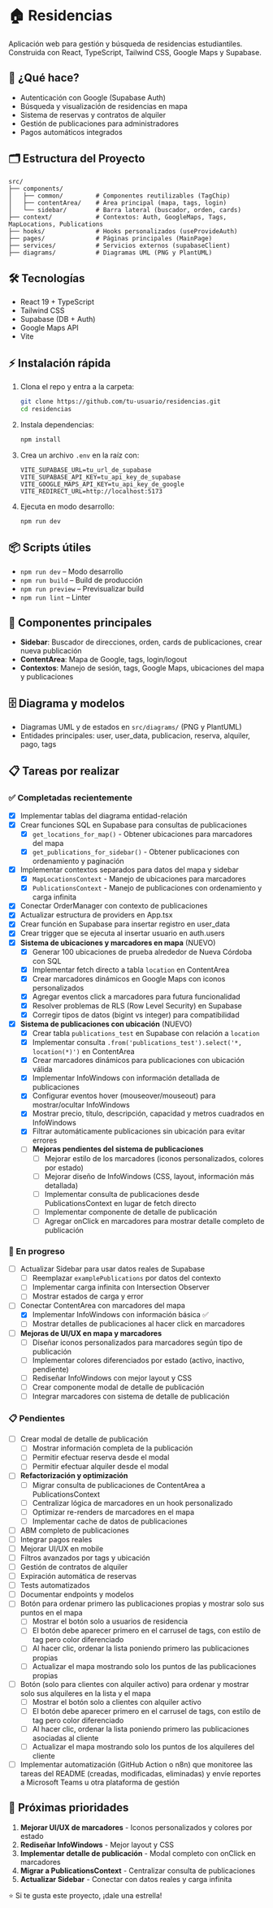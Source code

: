 # 🏠 Residencias

Aplicación web para gestión y búsqueda de residencias estudiantiles. Construida con React, TypeScript, Tailwind CSS, Google Maps y Supabase.

## 🚀 ¿Qué hace?
- Autenticación con Google (Supabase Auth)
- Búsqueda y visualización de residencias en mapa
- Sistema de reservas y contratos de alquiler
- Gestión de publicaciones para administradores
- Pagos automáticos integrados

## 🗂️ Estructura del Proyecto

```
src/
├── components/
│   ├── common/         # Componentes reutilizables (TagChip)
│   ├── contentArea/    # Área principal (mapa, tags, login)
│   └── sidebar/        # Barra lateral (buscador, orden, cards)
├── context/            # Contextos: Auth, GoogleMaps, Tags, MapLocations, Publications
├── hooks/              # Hooks personalizados (useProvideAuth)
├── pages/              # Páginas principales (MainPage)
├── services/           # Servicios externos (supabaseClient)
├── diagrams/           # Diagramas UML (PNG y PlantUML)
```

## 🛠️ Tecnologías
- React 19 + TypeScript
- Tailwind CSS
- Supabase (DB + Auth)
- Google Maps API
- Vite

## ⚡ Instalación rápida
1. Clona el repo y entra a la carpeta:
   ```bash
   git clone https://github.com/tu-usuario/residencias.git
   cd residencias
   ```
2. Instala dependencias:
   ```bash
   npm install
   ```
3. Crea un archivo `.env` en la raíz con:
   ```env
   VITE_SUPABASE_URL=tu_url_de_supabase
   VITE_SUPABASE_API_KEY=tu_api_key_de_supabase
   VITE_GOOGLE_MAPS_API_KEY=tu_api_key_de_google
   VITE_REDIRECT_URL=http://localhost:5173
   ```
4. Ejecuta en modo desarrollo:
   ```bash
   npm run dev
   ```

## 📦 Scripts útiles
- `npm run dev` – Modo desarrollo
- `npm run build` – Build de producción
- `npm run preview` – Previsualizar build
- `npm run lint` – Linter

## 🧩 Componentes principales
- **Sidebar**: Buscador de direcciones, orden, cards de publicaciones, crear nueva publicación
- **ContentArea**: Mapa de Google, tags, login/logout
- **Contextos**: Manejo de sesión, tags, Google Maps, ubicaciones del mapa y publicaciones

## 🗄️ Diagrama y modelos
- Diagramas UML y de estados en `src/diagrams/` (PNG y PlantUML)
- Entidades principales: user, user_data, publicacion, reserva, alquiler, pago, tags

## 📋 Tareas por realizar

### ✅ Completadas recientemente
- [X] Implementar tablas del diagrama entidad-relación
- [X] Crear funciones SQL en Supabase para consultas de publicaciones
  - [X] `get_locations_for_map()` - Obtener ubicaciones para marcadores del mapa
  - [X] `get_publications_for_sidebar()` - Obtener publicaciones con ordenamiento y paginación
- [X] Implementar contextos separados para datos del mapa y sidebar
  - [X] `MapLocationsContext` - Manejo de ubicaciones para marcadores
  - [X] `PublicationsContext` - Manejo de publicaciones con ordenamiento y carga infinita
- [X] Conectar OrderManager con contexto de publicaciones
- [X] Actualizar estructura de providers en App.tsx
- [X] Crear función en Supabase para insertar registro en user_data
- [X] Crear trigger que se ejecuta al insertar usuario en auth.users
- [X] **Sistema de ubicaciones y marcadores en mapa** (NUEVO)
  - [X] Generar 100 ubicaciones de prueba alrededor de Nueva Córdoba con SQL
  - [X] Implementar fetch directo a tabla `location` en ContentArea
  - [X] Crear marcadores dinámicos en Google Maps con iconos personalizados
  - [X] Agregar eventos click a marcadores para futura funcionalidad
  - [X] Resolver problemas de RLS (Row Level Security) en Supabase
  - [X] Corregir tipos de datos (bigint vs integer) para compatibilidad
- [X] **Sistema de publicaciones con ubicación** (NUEVO)
  - [X] Crear tabla `publications_test` en Supabase con relación a `location`
  - [X] Implementar consulta `.from('publications_test').select('*, location(*)')` en ContentArea
  - [X] Crear marcadores dinámicos para publicaciones con ubicación válida
  - [X] Implementar InfoWindows con información detallada de publicaciones
  - [X] Configurar eventos hover (mouseover/mouseout) para mostrar/ocultar InfoWindows
  - [X] Mostrar precio, título, descripción, capacidad y metros cuadrados en InfoWindows
  - [X] Filtrar automáticamente publicaciones sin ubicación para evitar errores
  - [ ] **Mejoras pendientes del sistema de publicaciones**
    - [ ] Mejorar estilo de los marcadores (iconos personalizados, colores por estado)
    - [ ] Mejorar diseño de InfoWindows (CSS, layout, información más detallada)
    - [ ] Implementar consulta de publicaciones desde PublicationsContext en lugar de fetch directo
    - [ ] Implementar componente de detalle de publicación
    - [ ] Agregar onClick en marcadores para mostrar detalle completo de publicación

### 🔄 En progreso
- [ ] Actualizar Sidebar para usar datos reales de Supabase
  - [ ] Reemplazar `examplePublications` por datos del contexto
  - [ ] Implementar carga infinita con Intersection Observer
  - [ ] Mostrar estados de carga y error
- [ ] Conectar ContentArea con marcadores del mapa
  - [X] Implementar InfoWindows con información básica ✅
  - [ ] Mostrar detalles de publicaciones al hacer click en marcadores
- [ ] **Mejoras de UI/UX en mapa y marcadores**
  - [ ] Diseñar iconos personalizados para marcadores según tipo de publicación
  - [ ] Implementar colores diferenciados por estado (activo, inactivo, pendiente)
  - [ ] Rediseñar InfoWindows con mejor layout y CSS
  - [ ] Crear componente modal de detalle de publicación
  - [ ] Integrar marcadores con sistema de detalle de publicación

### 📋 Pendientes
- [ ] Crear modal de detalle de publicación
  - [ ] Mostrar información completa de la publicación
  - [ ] Permitir efectuar reserva desde el modal
  - [ ] Permitir efectuar alquiler desde el modal
- [ ] **Refactorización y optimización**
  - [ ] Migrar consulta de publicaciones de ContentArea a PublicationsContext
  - [ ] Centralizar lógica de marcadores en un hook personalizado
  - [ ] Optimizar re-renders de marcadores en el mapa
  - [ ] Implementar cache de datos de publicaciones
- [ ] ABM completo de publicaciones
- [ ] Integrar pagos reales
- [ ] Mejorar UI/UX en mobile
- [ ] Filtros avanzados por tags y ubicación
- [ ] Gestión de contratos de alquiler
- [ ] Expiración automática de reservas
- [ ] Tests automatizados
- [ ] Documentar endpoints y modelos
- [ ] Botón para ordenar primero las publicaciones propias y mostrar solo sus puntos en el mapa
  - [ ] Mostrar el botón solo a usuarios de residencia
  - [ ] El botón debe aparecer primero en el carrusel de tags, con estilo de tag pero color diferenciado
  - [ ] Al hacer clic, ordenar la lista poniendo primero las publicaciones propias
  - [ ] Actualizar el mapa mostrando solo los puntos de las publicaciones propias
- [ ] Botón (solo para clientes con alquiler activo) para ordenar y mostrar solo sus alquileres en la lista y el mapa
  - [ ] Mostrar el botón solo a clientes con alquiler activo
  - [ ] El botón debe aparecer primero en el carrusel de tags, con estilo de tag pero color diferenciado
  - [ ] Al hacer clic, ordenar la lista poniendo primero las publicaciones asociadas al cliente
  - [ ] Actualizar el mapa mostrando solo los puntos de los alquileres del cliente
- [ ] Implementar automatización (GitHub Action o n8n) que monitoree las tareas del README (creadas, modificadas, eliminadas) y envíe reportes a Microsoft Teams u otra plataforma de gestión

## 🎯 Próximas prioridades
1. **Mejorar UI/UX de marcadores** - Iconos personalizados y colores por estado
2. **Rediseñar InfoWindows** - Mejor layout y CSS
3. **Implementar detalle de publicación** - Modal completo con onClick en marcadores
4. **Migrar a PublicationsContext** - Centralizar consulta de publicaciones
5. **Actualizar Sidebar** - Conectar con datos reales y carga infinita

⭐ Si te gusta este proyecto, ¡dale una estrella!
